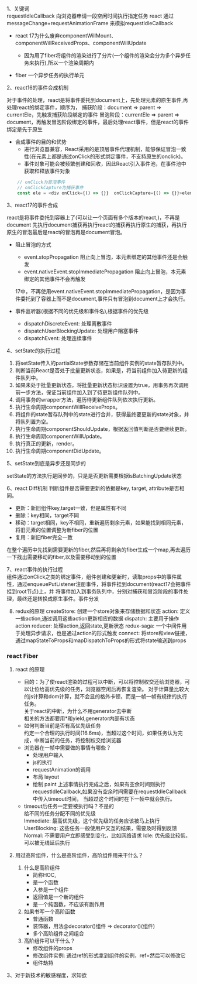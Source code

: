 1、关键词  
requestIdleCallback 向浏览器申请一段空闲时间执行指定任务
react 通过messageChange+requestAnimationFrame 来模拟requestIdleCallback

- react 17为什么废弃componentWillMount、componentWillReceivedProps、componentWillUpdate
    - 因为用了fiber将组件的渲染进行了分片(一个组件的渲染会分为多个异步任务来执行),所以一个渲染周期内

- fiber 一个异步任务的执行单元

2、react16的事件合成机制

对于事件的处理，react是将事件委托到document上，先处理元素的原生事件,再处理react的绑定事件，顺序为，
捕获阶段：document => parent => currentEle，先触发捕获阶段绑定的事件
冒泡阶段：currentEle => parent => document，再触发冒泡阶段绑定的事件，最后处理react事件，但是react的事件绑定是先于原生
    
- 合成事件的目的和优势
   - 进行浏览器兼容，React采用的是顶层事件代理机制，能够保证冒泡一致性(在元素上都是通过onClick的形式绑定事件，不支持原生的onclick)。
   - 事件对象可能会被频繁创建和回收，因此React引入事件池，在事件池中获取和释放事件对象
```typescript jsx
    // onClick为冒泡事件
    // onClickCapture为捕获事件
    const ele = <div onClick={() => {}}  onClickCapture={() => {}}>element</div>
```
3、react17的事件合成

react是将事件委托到容器上了(可以让一个页面有多个版本的react,)，不再是document
先执行document捕获再执行react的捕获再执行原生的捕获，再执行原生的冒泡最后是react的冒泡再是document冒泡。
- 阻止冒泡的方式
    - event.stopPropagation 阻止向上冒泡，本元素绑定的其他事件还是会触发
    - event.nativeEvent.stopImmediatePropagation  阻止向上冒泡，本元素绑定的其他事件不会再触发
    
    17中，不再使用event.nativeEvent.stopImmediatePropagation，是因为事件委托到了容器上而不是document,事件只有冒泡到document上才会执行。
- 事件监听器(根据不同的优先级和事件名),根据事件的优先级
  
    - dispatchDiscreteEvent: 处理离散事件
    - dispatchUserBlockingUpdate: 处理用户阻塞事件
    - dispatchEvent: 处理连续事件
    
4、setState的执行过程
    
1. 将setState传入的partialState参数存储在当前组件实例的state暂存队列中。
2. 判断当前React是否处于批量更新状态，如果是，将当前组件加入待更新的组件队列中。
3. 如果未处于批量更新状态，将批量更新状态标识设置为true，用事务再次调用前一步方法，保证当前组件加入到了待更新组件队列中。
4. 调用事务的wrapper方法，遍历待更新组件队列依次执行更新。
5. 执行生命周期componentWillReceiveProps。
6. 将组件的state暂存队列中的state进行合并，获得最终要更新的state对象，并将队列置为空。
7. 执行生命周期componentShouldUpdate，根据返回值判断是否要继续更新。
8. 执行生命周期componentWillUpdate。
9. 执行真正的更新，render。
10. 执行生命周期componentDidUpdate。

5、setState到底是异步还是同步的

setState的方法执行是同步的，只是是否更新需要根据isBatchingUpdate状态

6、react Diff机制
判断组件是否需要更新的依据是key, target, attribute是否相同。
+ 更新：新旧组件key,target一致，但是属性有不同
+ 删除：key相同，target不同
+ 移动：target相同，key不相同，重新遍历剩余元素，如果能找到相同元素，将旧元素的位置调整为新fiber的位置
+ 复用：新旧fiber完全一致

在整个遍历中先找到需要更新的fiber,然后再将剩余的fiber生成一个map,再去遍历一下找出需要移动的fiber,以及需要移动到的位置

7、react事件的执行过程  
  组件通过onClick之类的绑定事件，组件创建和更新时，读取props中的事件属性，通过enqueuePutListener注册事件，将事件挂到document(react17会把事件挂到root节点)上，并
将事件加入到事务队列中，分别对捕获和冒泡阶段的事件处理，最终还是转换成原生事件。事件分发

8. redux的原理
createStore: 创建一个store对象来存储数据和状态
action: 定义一些action,通过调用这些action更新相应的数据
dispatch: 主要用于操作action
reducer: 处理action,返回state,更新状态
redux-saga: 一个中间件用于处理异步请求，也是通过action的形式触发
connect: 将store和view链接，通过mapStateToProps和mapDispatchToProps的形式将state输送到props

### react Fiber
1. react 的原理
   + 目的：为了使react渲染的过程可以中断，可以将控制权交还给浏览器，可以让位给高优先级的任务，浏览器空闲后再恢复渲染。
   对于计算量比较大的js计算和dom计算，就不会显的格外卡顿，而是一帧一帧有规律的执行任务。  
   关于react的中断，为什么不用generator去中断  
   相关的方法都要用*和yield,generator内部有状态
   + 如何判断当前是否有高优先级任务  
    约定一个合理的执行时间(16.6ms)，当超过这个时间，如果任务认为完成，中断当前的任务，将控制权交给浏览器
   + 浏览器在一帧中需要做的事情有哪些？
      + 处理用户输入
      + js的执行
      + requestAnimation的调用
      + 布局 layout
      + 绘制 paint
    上述事情执行完成之后，如果有空余时间则执行requestIdleCallback,如果没有空余时间需要在requestIdleCallback中传入timeout时间，
        当超过这个时间时在下一帧中就会执行。
    + timeout后任务一定要被执行吗？不是的  
        给不同的任务分配不同的优先级  
      Immediate: 最高优先级，这个优先级的任务应该被马上执行
      UserBlocking: 这些任务一般使用户交互的结果，需要及时得到反馈
      Normal: 不需要用户立即感受到变化，比如网络请求
      Idle: 优先级比较低，可以被无线延后执行
      
2. 用过高阶组件，什么是高阶组件，高阶组件用来干什么？  
   1. 什么是高阶组件
       + 简称HOC,
       + 是一个函数
       + 入参是一个组件
       + 返回值是一个新的组件
       + 是一个纯函数，不应该有副作用
   2. 如果书写一个高阶函数
       + 普通函数
       + 装饰器，用法@decorator()组件 => decorator()(组件)
       + 多个高阶组件之间组合
   3. 高阶组件可以干什么？
       + 修改组件的props
       + 修改组件实例: 通过ref的形式拿到组件的实例，ref=然后可以修改它
       + 组件劫持
   
3、对于新技术的敏感程度，求知欲

















